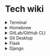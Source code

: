 # Tech wiki

<details><summary>Terminal</summary>
<p>

### Create z-shell profile

```bash
$ touch ~/.zshrc
$ open ~/.zshrc -a Xcode
$ source ~/.zshrc
```

### To customise terminal, add in zshrc

```
export PS1='sd@tracklib $ '  

parse_git_branch() {
git branch 2> /dev/null | sed -e '/^[^*]/d' -e 's/* \(.*\)/ (\1)/'
}

setopt PROMPT_SUBST
PROMPT='% sd@tracklib%{%F{green}%}$(parse_git_branch)%{%F{none}%} $ '
```


</p>
</details>


<details><summary>Homebrew</summary>
<p>

### Install homebrew from terminal

```bash 
$ ruby -e "$(curl -fsSL https://raw.githubusercontent.com/Homebrew/install/master/install)"
```

### Install tree

```bash 
$ brew install tree
```

</p>
</details>


<details><summary>GitLab/GitHub CLI</summary>
<p>

- [ ] https://docs.gitlab.com/ee/gitlab-basics/start-using-git.html

```bash 
$ brew install gh
$ brew install git
```
  
### Login (for github not gitlab)

```bash 
$ gh auth login
```
  
### Create project

```bash 
$ cd <project_dir>
```
  
#### @ SSH

```bash 
$ git clone git@gitlab.<company_name>.com:saurav/<repo_name>.git
```

#### @ HTTPS
  
```bash 
$ git clone https://github.com/sauravdwivedi/<repo_name>.git
```
    
#### @ CLI

```bash   
$ gh repo clone sauravdwivedi/<repo_name>
```
    
### Go to repository directory
  
```bash 
$ cd <repo_name>
```
  
### Initialise connection between project dir and git repository (redundant)

```bash 
$ git init
```
  
### Add remote that tells Git where to push or pull from

```bash 
$ git remote add origin git@github.com:sauravdwivedi/test.git
```
    
### Check origin

```bash 
$ git remote -v
```
  
### Download the latest changes in the project from origin repo (<_remote> = origin)

```bash 
$ git pull <_remote> <name_of_branch> # here branch refers to origin branch, from where to pull!
$ git pull
```
  
### Create a branch

```bash 
$ git checkout -b <name_of_branch>
```
  
### Switch to a branch

```bash 
$ git checkout <name_of_branch>
```
  
### Check current branch

```bash   
$ git branch
```
  
### Rename a branch

```bash   
$ git branch -m <old_branch_name> <new_branch_name>
```
  
### Work on project, make changes (e.g. load <project_dir> in PyCharm)

### If you want to UNDO all changes in project, use

```bash 
$ git restore .
```
  
### View differences

```bash 
$ git diff
```
  
### View the files that have changes

```bash 
$ git status
```
  
### Add local changes to staging

```bash 
$ git add <filename_OR_folder_name>
```
  
### Stage all files in the current directory and subdirectory

```bash 
$ git add .
```
  
### Confirm that the files have been added to staging

```bash 
$ git status
```
  
### Undo added files

```bash 
$ git reset <file_name>
```
  
### Remove files

```bash 
$ git rm <file_name>
```
  
### Commit the staged files

```bash 
$ git commit -m "Modify feat: Endpoint etc"
```
  
### Send changes to Git (<_remote> = origin)

```bash 
$ git push <_remote> <name_of_branch>
```
  
### Merge a branch with default branch

```bash 
$ git checkout <default_branch>
$ git merge <feature_branch>
```

### Delete feature branch

```bash 
$ git branch -d <feature_branch>
```
  
### Delete local repo after repo update

```bash   
$ cd ..
$ sudo rm -r <repo_name>
```

</p>
</details>

<details><summary>Git Desktop</summary>
<p>

### Install Github Desktop
  
```bash
$ brew install --cask github
```

### Squashing commits
  
- [ ] https://docs.github.com/en/desktop/contributing-and-collaborating-using-github-desktop/managing-commits/squashing-commits

### Other Git GUI

```bash   
$ brew install git-gui 
$ gitk
$ brew install git-cola  
$ git-cola
```

</p>
</details>


<details><summary>Flask</summary>
<p>

- [ ] https://flask.palletsprojects.com/

- [ ] https://flask-restful.readthedocs.io/

- [ ] https://flask-restplus.readthedocs.io/

- [ ] https://flask-restx.readthedocs.io/

- [ ] https://flask-smorest.readthedocs.io/

- [ ] https://flask-migrate.readthedocs.io/

### Create and activate virtual environment (e.g. FlaskEnv)
  
```bash
$ python3 -m venv <env_name>
$ source <env_name>/bin/activate
```

### Install Flask
  
```bash
$ pip3 install Flask
$ pip3 install flask-restful
$ pip3 install flask-restplus
$ pip3 install flask-restx
```

### Migrate updates (new models) to database

```
$ export FLASK_APP=app.py
$ flask db init
$ flask db migrate -m "Initial migration."
$ flask db upgrade
```

</p>
</details>


<details><summary>Django</summary>
<p>
  
- [ ] https://docs.djangoproject.com/
  
- [ ] https://www.django-rest-framework.org/

- [ ] https://edu.anarcho-copy.org/Programming%20Languages/Python/Python%20CheatSheet/beginners_python_cheat_sheet_pcc_django.pdf

- [ ] https://youtu.be/rHux0gMZ3Eg

- [ ] https://youtu.be/c708Nf0cHrs

### Architecture

- [ ] In django, Model is models.py, Controller is views.py and View is called Templates in analogy to MVC architecture.

### Create and activate virtual environment (e.g. DjangoEnv)
  
```bash
$ python3 -m venv <env_name>
$ source <env_name>/bin/activate
```
  
### Install django
  
```bash  
$ python3 -m pip install Django
$ pip3 install djangorestframework
```
  
### Create project
  
```bash
$ django-admin startproject <project_name> .
```
  
### Create database

```bash  
$ python3 manage.py migrate
```
  
### View project

```bash  
$ python3 manage.py runserver <port>
$ http://127.0.0.1:8000/admin/
```

### Create new app

```bash  
$ python3 manage.py startapp <app_name>
```

### Update app

```bash  
$ cd <app_name>
$ open -a Xcode models.py
```
  
### Add app to project

```bash  
$ cd ..
$ cd <project_name>
$ open -a Xcode settings.py
$ add '<app_name>'
```

### Migrate updates to database

```
$ cd ..
$ python3 manage.py makemigrations <app_name>
$ python3 manage.py migrate
```

### Create a superuser

```bash  
$ python3 manage.py createsuperuser
```

### Register a model with the admin site

```bash
$ cd <app_name>
$ open -a Xcode admin.py
$ add 'from .models import <model_name>' and 'admin.site.register(<model_name>)'
```

</p>
</details>
